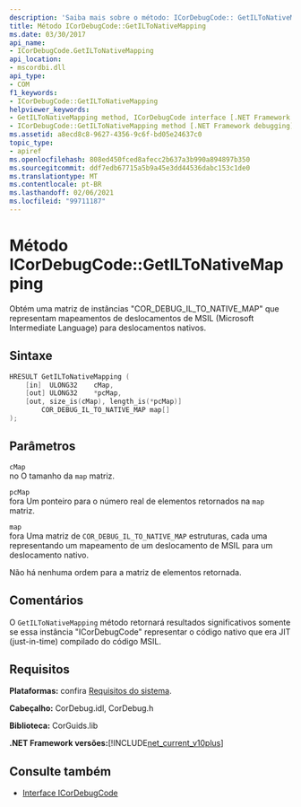 ```yaml
---
description: 'Saiba mais sobre o método: ICorDebugCode:: GetILToNativeMapping'
title: Método ICorDebugCode::GetILToNativeMapping
ms.date: 03/30/2017
api_name:
- ICorDebugCode.GetILToNativeMapping
api_location:
- mscordbi.dll
api_type:
- COM
f1_keywords:
- ICorDebugCode::GetILToNativeMapping
helpviewer_keywords:
- GetILToNativeMapping method, ICorDebugCode interface [.NET Framework debugging]
- ICorDebugCode::GetILToNativeMapping method [.NET Framework debugging]
ms.assetid: a8ecd8c8-9627-4356-9c6f-bd05e24637c0
topic_type:
- apiref
ms.openlocfilehash: 808ed450fced8afecc2b637a3b990a894897b350
ms.sourcegitcommit: ddf7edb67715a5b9a45e3dd44536dabc153c1de0
ms.translationtype: MT
ms.contentlocale: pt-BR
ms.lasthandoff: 02/06/2021
ms.locfileid: "99711187"
---
```

# <a name="icordebugcodegetiltonativemapping-method"></a>Método ICorDebugCode::GetILToNativeMapping

Obtém uma matriz de instâncias "COR_DEBUG_IL_TO_NATIVE_MAP" que representam mapeamentos de deslocamentos de MSIL (Microsoft Intermediate Language) para deslocamentos nativos.  
  
## <a name="syntax"></a>Sintaxe  
  
```cpp  
HRESULT GetILToNativeMapping (  
    [in]  ULONG32    cMap,  
    [out] ULONG32    *pcMap,  
    [out, size_is(cMap), length_is(*pcMap)]  
        COR_DEBUG_IL_TO_NATIVE_MAP map[]  
);  
```  
  
## <a name="parameters"></a>Parâmetros  

 `cMap`  
 no O tamanho da `map` matriz.  
  
 `pcMap`  
 fora Um ponteiro para o número real de elementos retornados na `map` matriz.  
  
 `map`  
 fora Uma matriz de `COR_DEBUG_IL_TO_NATIVE_MAP` estruturas, cada uma representando um mapeamento de um deslocamento de MSIL para um deslocamento nativo.  
  
 Não há nenhuma ordem para a matriz de elementos retornada.  
  
## <a name="remarks"></a>Comentários  

 O `GetILToNativeMapping` método retornará resultados significativos somente se essa instância "ICorDebugCode" representar o código nativo que era JIT (just-in-time) compilado do código MSIL.  
  
## <a name="requirements"></a>Requisitos  

 **Plataformas:** confira [Requisitos do sistema](../../get-started/system-requirements.md).  
  
 **Cabeçalho:** CorDebug.idl, CorDebug.h  
  
 **Biblioteca:** CorGuids.lib  
  
 **.NET Framework versões:**[!INCLUDE[net_current_v10plus](../../../../includes/net-current-v10plus-md.md)]  
  
## <a name="see-also"></a>Consulte também

- [Interface ICorDebugCode](icordebugcode-interface1.md)
